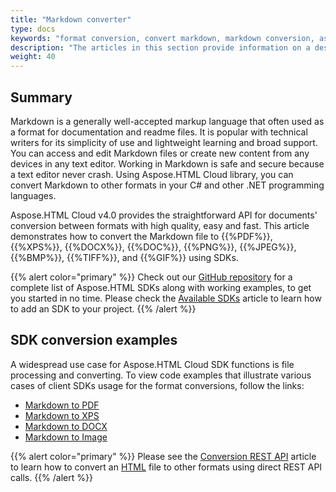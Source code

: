 ```yaml
---
title: "Markdown converter"
type: docs
keywords: "format conversion, convert markdown, markdown conversion, asynchronous conversion, conversion SDK, convert markdown to pdf, convert markdown to xps, convert markdown to doc, convert markdown to image, Python, PHP, Perl, Android, Swift, C#, Java, Node.js"
description: "The articles in this section provide information on a description of conversion features of Aspose.HTML Cloud SDK API and the list of supported Markdown files conversion scenarios using various SDKs. The SDKs are wrappers upon REST API to help developers speed up their development. SDKs are available in PHP, Perl, Android, Swift, C#, Java and more."
weight: 40
---
```


## **Summary**

Markdown is a generally well-accepted markup language that often used as a format for documentation and readme files. It is popular with technical writers for its simplicity of use and lightweight learning and broad support. You can access and edit Markdown files or create new content from any devices in any text editor. Working in Markdown is safe and secure because a text editor never crash. Using Aspose.HTML Cloud library, you can convert Markdown to other formats in your C# and other .NET programming languages.

Aspose.HTML Cloud v4.0 provides the straightforward API for documents' conversion between formats with high quality, easy and fast. This article demonstrates how to convert the Markdown file to {{%PDF%}}, {{%XPS%}}, {{%DOCX%}}, {{%DOC%}}, {{%PNG%}}, {{%JPEG%}}, {{%BMP%}}, {{%TIFF%}}, and {{%GIF%}} using SDKs.

{{% alert color="primary" %}} 
Check out our [GitHub repository](https://github.com/aspose-html-cloud) for a complete list of Aspose.HTML SDKs along with working examples, to get you started in no time. Please check the [Available SDKs](/html/available-sdks/) article to learn how to add an SDK to your project.
{{% /alert %}} 

## **SDK conversion examples**

A widespread use case for Aspose.HTML Cloud SDK functions is file processing and converting. To view code examples that illustrate various cases of client SDKs usage for the format conversions, follow the links:

 - [Markdown to PDF](/html/conversion-sdk-api/markdown-to-pdf/) 
 - [Markdown to XPS](/html/conversion-sdk-api/markdown-to-xps/)
 - [Markdown to DOCX](/html/conversion-sdk-api/markdown-to-docx/) 
 - [Markdown to Image](/html/conversion-sdk-api/markdown-to-image/) 

{{% alert color="primary" %}} 
Please see the [Conversion REST API](/html/conversion-rest-api/) article to learn how to convert an [HTML](https://docs.fileformat.com/web/html/) file to other formats using direct REST API calls.
{{% /alert %}} 

